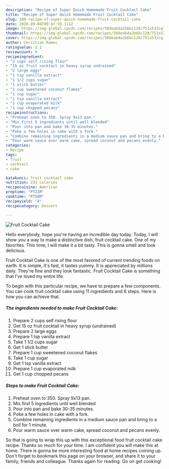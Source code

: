 ```yaml
---
description: "Recipe of Super Quick Homemade Fruit Cocktail Cake"
title: "Recipe of Super Quick Homemade Fruit Cocktail Cake"
slug: 380-recipe-of-super-quick-homemade-fruit-cocktail-cake
date: 2020-09-04T09:47:59.111Z
image: https://img-global.cpcdn.com/recipes/50deab4a2b6bc128/751x532cq70/fruit-cocktail-cake-recipe-main-photo.jpg
thumbnail: https://img-global.cpcdn.com/recipes/50deab4a2b6bc128/751x532cq70/fruit-cocktail-cake-recipe-main-photo.jpg
cover: https://img-global.cpcdn.com/recipes/50deab4a2b6bc128/751x532cq70/fruit-cocktail-cake-recipe-main-photo.jpg
author: Christian Ramos
ratingvalue: 3.2
reviewcount: 9
recipeingredient:
- "2 cups self rising flour"
- "15 oz fruit cocktail in heavy syrup undrained"
- "2 large eggs"
- "1 tsp vanilla extract"
- "1 1/2 cups sugar"
- "1 stick butter"
- "1 cup sweetened coconut flakes"
- "1 cup sugar"
- "1 tsp vanilla extract"
- "1 cup evaporated milk"
- "1 cup chopped pecans"
recipeinstructions:
- "Preheat oven to 350. Spray 9x13 pan."
- "Mix first 5 ingredients until well blended"
- "Pour into pan and bake 30-35 minutes."
- "Poke a few holes in cake with a fork."
- "Combine remaining ingredients in a medium sauce pan and bring to a boil for 1 minute."
- "Pour warm sauce over warm cake, spread coconut and pecans evenly."
categories:
- Recipe
tags:
- fruit
- cocktail
- cake

katakunci: fruit cocktail cake 
nutrition: 231 calories
recipecuisine: American
preptime: "PT21M"
cooktime: "PT58M"
recipeyield: "4"
recipecategory: Dessert

---
```



![Fruit Cocktail Cake](https://img-global.cpcdn.com/recipes/50deab4a2b6bc128/751x532cq70/fruit-cocktail-cake-recipe-main-photo.jpg)

Hello everybody, hope you're having an incredible day today. Today, I will show you a way to make a distinctive dish, fruit cocktail cake. One of my favorites. This time, I will make it a bit tasty. This is gonna smell and look delicious.

Fruit Cocktail Cake is one of the most favored of current trending foods on earth. It is simple, it's fast, it tastes yummy. It is appreciated by millions daily. They're fine and they look fantastic. Fruit Cocktail Cake is something that I've loved my entire life.




To begin with this particular recipe, we have to prepare a few components. You can cook fruit cocktail cake using 11 ingredients and 6 steps. Here is how you can achieve that.

<!--inarticleads1-->

##### The ingredients needed to make Fruit Cocktail Cake:

1. Prepare 2 cups self rising flour
1. Get 15 oz fruit cocktail in heavy syrup (undrained)
1. Prepare 2 large eggs
1. Prepare 1 tsp vanilla extract
1. Take 1 1/2 cups sugar
1. Get 1 stick butter
1. Prepare 1 cup sweetened coconut flakes
1. Take 1 cup sugar
1. Get 1 tsp vanilla extract
1. Prepare 1 cup evaporated milk
1. Get 1 cup chopped pecans




<!--inarticleads2-->

##### Steps to make Fruit Cocktail Cake:

1. Preheat oven to 350. Spray 9x13 pan.
1. Mix first 5 ingredients until well blended
1. Pour into pan and bake 30-35 minutes.
1. Poke a few holes in cake with a fork.
1. Combine remaining ingredients in a medium sauce pan and bring to a boil for 1 minute.
1. Pour warm sauce over warm cake, spread coconut and pecans evenly.




So that is going to wrap this up with this exceptional food fruit cocktail cake recipe. Thanks so much for your time. I am confident you will make this at home. There is gonna be more interesting food at home recipes coming up. Don't forget to bookmark this page on your browser, and share it to your family, friends and colleague. Thanks again for reading. Go on get cooking!
